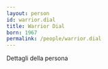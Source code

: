 ```yaml
---
layout: person
id: warrior.dial
title: Warrior Dial
born: 1967
permalink: /people/warrior.dial
---
```


Dettagli della persona 